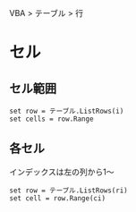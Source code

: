 VBA > テーブル > 行
# セル
## セル範囲
```vba
set row = テーブル.ListRows(i)
set cells = row.Range
```

## 各セル
インデックスは左の列から1～  
```vba
set row = テーブル.ListRows(ri)
set cell = row.Range(ci)
```
